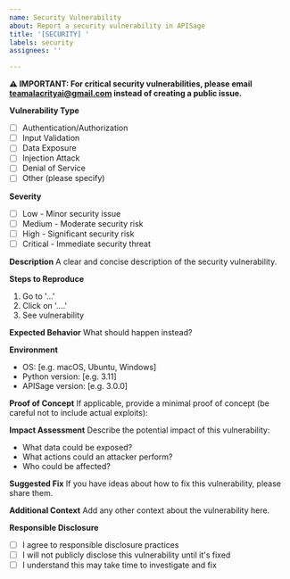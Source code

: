 ```yaml
---
name: Security Vulnerability
about: Report a security vulnerability in APISage
title: '[SECURITY] '
labels: security
assignees: ''

---
```


**⚠️ IMPORTANT: For critical security vulnerabilities, please email teamalacrityai@gmail.com instead of creating a public issue.**

**Vulnerability Type**
- [ ] Authentication/Authorization
- [ ] Input Validation
- [ ] Data Exposure
- [ ] Injection Attack
- [ ] Denial of Service
- [ ] Other (please specify)

**Severity**
- [ ] Low - Minor security issue
- [ ] Medium - Moderate security risk
- [ ] High - Significant security risk
- [ ] Critical - Immediate security threat

**Description**
A clear and concise description of the security vulnerability.

**Steps to Reproduce**
1. Go to '...'
2. Click on '....'
3. See vulnerability

**Expected Behavior**
What should happen instead?

**Environment**
- OS: [e.g. macOS, Ubuntu, Windows]
- Python version: [e.g. 3.11]
- APISage version: [e.g. 3.0.0]

**Proof of Concept**
If applicable, provide a minimal proof of concept (be careful not to include actual exploits):

**Impact Assessment**
Describe the potential impact of this vulnerability:
- What data could be exposed?
- What actions could an attacker perform?
- Who could be affected?

**Suggested Fix**
If you have ideas about how to fix this vulnerability, please share them.

**Additional Context**
Add any other context about the vulnerability here.

**Responsible Disclosure**
- [ ] I agree to responsible disclosure practices
- [ ] I will not publicly disclose this vulnerability until it's fixed
- [ ] I understand this may take time to investigate and fix
